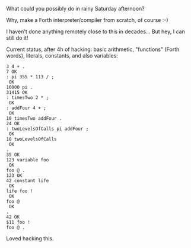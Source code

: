 What could you possibly do in rainy Saturday afternoon?

Why, make a Forth interpreter/compiler from scratch, of course :-)

I haven't done anything remotely close to this in decades...
But hey, I can still do it!

Current status, after 4h of hacking: basic arithmetic,
"functions" (Forth words), literals, constants, and
also variables:

    3 4 + .
    7 OK
    : pi 355 * 113 / ;
     OK
    10000 pi .
    31415 OK
    : timesTwo 2 * ;
     OK
    : addFour 4 + ;
     OK
    10 timesTwo addFour . 
    24 OK
    : twoLevelsOfCalls pi addFour ;
     OK
    10 twoLevelsOfCalls
     OK
    .
    35 OK
    123 variable foo
     OK
    foo @ .
    123 OK
    42 constant life
     OK
    life foo !
     OK
    foo @
     OK
    .         
    42 OK
    $11 foo !
    foo @ .

Loved hacking this.
